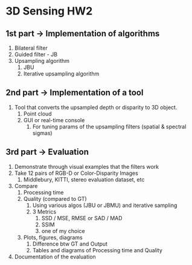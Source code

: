 # 3D Sensing HW2

## 1st part -> Implementation of algorithms

1. Bilateral filter
2. Guided filter - JB
3. Upsampling algorithm
    1. JBU
    2. Iterative upsampling algorithm

## 2nd part -> Implementation of a tool

1. Tool that converts the upsampled depth or disparity to 3D object.
    1. Point cloud
    2. GUI or real-time console
        1. For tuning params of the upsampling filters (spatial & spectral sigmas)

## 3rd part -> Evaluation

1. Demonstrate through visual examples that the filters work
2. Take 12 pairs of RGB-D or Color-Disparity Images
    1. Middlebury, KITTI, stereo evaluation dataset, etc
3. Compare
    1. Processing time
    2. Quality (compared to GT)
        1. Using various algos (JBU or JBMU) and iterative sampling
        2. 3 Metrics
            1. SSD / MSE, RMSE or SAD / MAD
            2. SSIM
            3. one of my choice
    3. Plots, figures, diagrams
        1. Difference btw GT and Output
        2. Tables and diagrams of Processing time and Quality
4. Documentation of the evaluation
